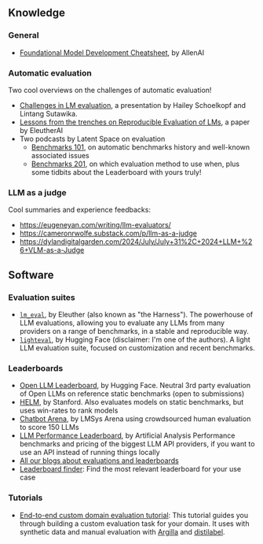 ## Knowledge
### General
- [Foundational Model Development Cheatsheet](https://fmcheatsheet.org/), by AllenAI

### Automatic evaluation
Two cool overviews on the challenges of automatic evaluation! 
- [Challenges in LM evaluation](https://github.com/lm-evaluation-challenges/lm-evaluation-challenges.github.io/blob/main/%5BMain%5D%20ICML%20Tutorial%202024%20-%20Challenges%20in%20LM%20Evaluation.pdf), a presentation by Hailey Schoelkopf and Lintang Sutawika. 
- [Lessons from the trenches on Reproducible Evaluation of LMs](https://arxiv.org/abs/2405.14782), a paper by EleutherAI
- Two podcasts by Latent Space on evaluation
    - [Benchmarks 101](https://www.latent.space/p/benchmarks-101), on automatic benchmarks history and well-known associated issues 
    - [Benchmarks 201](https://www.latent.space/p/benchmarks-201), on which evaluation method to use when, plus some tidbits about the Leaderboard with yours truly!


### LLM as a judge
Cool summaries and experience feedbacks:
- https://eugeneyan.com/writing/llm-evaluators/
- https://cameronrwolfe.substack.com/p/llm-as-a-judge
- https://dylandigitalgarden.com/2024/July/July+31%2C+2024+LLM+%26+VLM-as-a-Judge

## Software
### Evaluation suites
- [`lm_eval`](https://github.com/EleutherAI/lm-evaluation-harness/), by Eleuther (also known as "the Harness"). The powerhouse of LLM evaluations, allowing you to evaluate any LLMs from many providers on a range of benchmarks, in a stable and reproducible way.
- [`lighteval`](https://github.com/huggingface/lighteval), by Hugging Face (disclaimer: I'm one of the authors). A light LLM evaluation suite, focused on customization and recent benchmarks.

### Leaderboards
- [Open LLM Leaderboard](https://huggingface.co/spaces/open-llm-leaderboard/open_llm_leaderboard), by Hugging Face. 
  Neutral 3rd party evaluation of Open LLMs on reference static benchmarks (open to submissions)
- [HELM](https://crfm.stanford.edu/helm/lite/latest/#/leaderboard), by Stanford. 
  Also evaluates models on static benchmarks, but uses win-rates to rank models
- [Chatbot Arena](https://huggingface.co/spaces/lmsys/chatbot-arena-leaderboard), by LMSys 
  Arena using crowdsourced human evaluation to score 150 LLMs
- [LLM Performance Leaderboard](https://huggingface.co/spaces/ArtificialAnalysis/LLM-Performance-Leaderboard), by Artificial Analysis
  Performance benchmarks and pricing of the biggest LLM API providers, if you want to use an API instead of running things locally
- [All our blogs about evaluations and leaderboards](https://huggingface.co/blog?tag=leaderboard)
- [Leaderboard finder](https://huggingface.co/spaces/leaderboards/LeaderboardFinder): Find the most relevant leaderboard for your use case

### Tutorials
- [End-to-end custom domain evaluation tutorial](https://github.com/argilla-io/argilla-cookbook/tree/main/domain-eval): This tutorial guides you through building a custom evaluation task for your domain. It uses with synthetic data and manual evaluation with [Argilla](https://github.com/argilla-io/argilla/) and [distilabel](https://github.com/argilla-io/distilabel).

